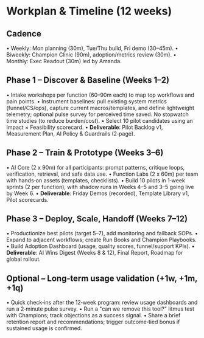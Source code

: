# Workplan & Timeline (12 weeks)

## Cadence

• Weekly: Mon planning (30m), Tue/Thu build, Fri demo (30–45m).
• Biweekly: Champion Clinic (90m), adoption/metrics review (30m).
• Monthly: Exec Readout (30m) led by Amanda.

## Phase 1 – Discover & Baseline (Weeks 1–2)

• Intake workshops per function (60–90m each) to map top workflows and pain points.
• Instrument baselines: pull existing system metrics (funnel/CS/ops), capture current macros/templates, and define lightweight telemetry; optional pulse survey for perceived time saved. No stopwatch time studies (to reduce burden/cost).
• Select 10 pilot candidates using an Impact × Feasibility scorecard.
• **Deliverable**: Pilot Backlog v1, Measurement Plan, AI Policy & Guardrails (2‑page).

## Phase 2 – Train & Prototype (Weeks 3–6)

• AI Core (2 x 90m) for all participants: prompt patterns, critique loops, verification, retrieval, and safe data use.
• Function Labs (2 x 60m) per team with hands‑on assets (templates, checklists).
• Build 10 pilots in 1‑week sprints (2 per function), with shadow runs in Weeks 4–5 and 3–5 going live by Week 6.
• **Deliverable**: Friday Demos (recorded), Template Library v1, Pilot scorecards.

## Phase 3 – Deploy, Scale, Handoff (Weeks 7–12)

• Productionize best pilots (target 5–7), add monitoring and fallback SOPs.
• Expand to adjacent workflows; create Run Books and Champion Playbooks.
• Build Adoption Dashboard (usage, quality scores, funnel/support KPIs).
• **Deliverable**: AI Wins Digest (Weeks 8 & 12), Final Report, Roadmap for global rollout.

## Optional – Long‑term usage validation (+1w, +1m, +1q)

• Quick check‑ins after the 12‑week program: review usage dashboards and run a 2‑minute pulse survey.
• Run a "can we remove this tool?" litmus test with Champions; track objections as a success signal.
• Share a brief retention report and recommendations; trigger outcome‑tied bonus if sustained usage is confirmed.

